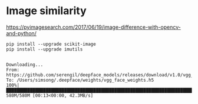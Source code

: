 # Image similarity


https://pyimagesearch.com/2017/06/19/image-difference-with-opencv-and-python/

```
pip install --upgrade scikit-image
pip install --upgrade imutils


Downloading...
From: https://github.com/serengil/deepface_models/releases/download/v1.0/vgg_face_weights.h5
To: /Users/simsong/.deepface/weights/vgg_face_weights.h5
100%|█████████████████████████████████████████████████████████████████████████████████████████████████████████████████████████████████████████| 580M/580M [00:13<00:00, 42.3MB/s]


